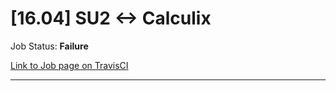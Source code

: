 # [16.04] SU2 <-> Calculix

Job Status: **Failure**

[Link to Job page on TravisCI](https://travis-ci.org/precice/systemtests/jobs/641739010)

---